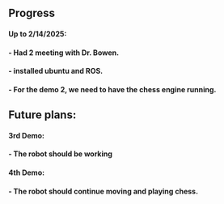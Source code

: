 ## Progress

#### Up to 2/14/2025:
#### - Had 2 meeting with Dr. Bowen.
#### - installed ubuntu and ROS.
#### - For the demo 2, we need to have the chess engine running.


## Future plans:
#### 3rd Demo:
#### - The robot should be working
#### 4th Demo:
#### - The robot should continue moving and playing chess.